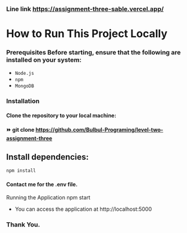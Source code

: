 ### Line link https://assignment-three-sable.vercel.app/
# How to Run This Project Locally
### Prerequisites Before starting, ensure that the following are installed on your system:
* `` Node.js ``
* ``npm``
* `MongoDB`

### Installation
#### Clone the repository to your local machine:
#### ⏩ git clone https://github.com/Bulbul-Programing/level-two-assignment-three

## Install dependencies:
``` bash 
npm install
```

#### Contact me for the .env file.
Running the Application
npm start
- You can access the application at http://localhost:5000
### Thank You.
